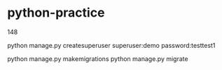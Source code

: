 # python-practice

148


python manage.py createsuperuser
superuser:demo
password:testtest1

python manage.py makemigrations
python manage.py migrate